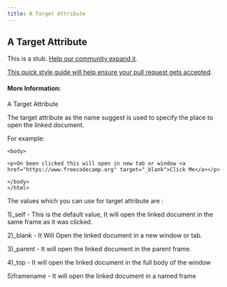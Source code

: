 ```yaml
---
title: A Target Attribute
---
```

## A Target Attribute

This is a stub. <a href='https://github.com/freecodecamp/guides/tree/master/src/pages/html/attributes/a-target-attribute/index.md' target='_blank' rel='nofollow'>Help our community expand it</a>.

<a href='https://github.com/freecodecamp/guides/blob/master/README.md' target='_blank' rel='nofollow'>This quick style guide will help ensure your pull request gets accepted</a>.

<!-- The article goes here, in GitHub-flavored Markdown. Feel free to add YouTube videos, images, and CodePen/JSBin embeds  -->

#### More Information:
<!-- Please add any articles you think might be helpful to read before writing the article -->

A Target Attribute

The target attribute as the name suggest is used to specify the place to open the linked document.

For example:

```<html>
<body>

<p>On been clicked this will open in new tab or window <a href="https://www.freecodecamp.org" target="_blank">Click Me</a></p>

</body>
</html>
```
The values which you can use for target attribute are :

1)_self	- This is the default value, It will open the linked document in the same frame as it was clicked.

2)_blank	- It Will Open the linked document in a new window or tab.

3)_parent	- It will open the linked document in the parent frame.

4)_top - 	It will open the linked document in the full body of the window

5)framename	- It will open the linked document in a named frame

